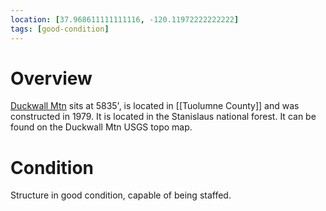 ```yaml
---
location: [37.968611111111116, -120.11972222222222]
tags: [good-condition]
---
```


# Overview

[Duckwall Mtn](http://www.peakbagging.com/CALookoutPhotos/Duckwall.html) sits at 5835', is located in [[Tuolumne County]] and was constructed in 1979. It is located in the Stanislaus national forest. It can be found on the Duckwall Mtn USGS topo map.

# Condition

Structure in good condition, capable of being staffed.